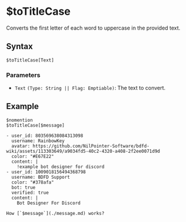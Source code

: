 # $toTitleCase
Converts the first letter of each word to uppercase in the provided text.

## Syntax
```
$toTitleCase[Text]
```

### Parameters
- `Text` `(Type: String || Flag: Emptiable)`: The text to convert.

## Example
```
$nomention
$toTitleCase[$message]
```

``` discord yaml
- user_id: 803569638084313098
  username: RainbowKey
  avatar: https://github.com/NilPointer-Software/bdfd-wiki/assets/113303649/a9034fd5-40c2-4320-a408-2f2ee0071d9d
  color: "#E67E22"
  content: |
    !example bot designer for discord
- user_id: 1009018156494368798
  username: BDFD Support
  color: "#378afa"
  bot: true
  verified: true
  content: |
    Bot Designer For Discord
```

```admonish question title="What is this?"
How [`$message`](./message.md) works?
```
